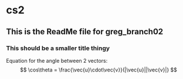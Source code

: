 # cs2

## This is the ReadMe file for greg_branch02
### This should be a smaller title thingy

Equation for the angle between 2 vectors:
$$
\cos\theta = \frac{\vec{u}\cdot\vec{v}}{|\vec{u}||\vec{v}|}
$$
